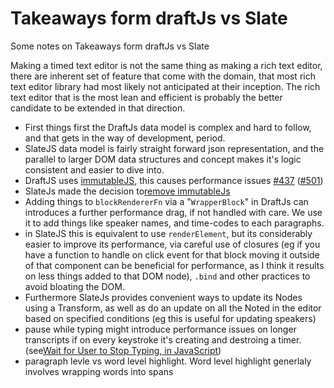 # Takeaways form draftJs vs Slate
Some notes on Takeaways form draftJs vs Slate

Making a timed text editor is not the same thing as making a rich text editor, there are inherent set of feature that come with the domain, that most rich text editor library had most likely not anticipated at their inception. The rich text editor that is the most lean and efficient is probably the better candidate to be extended in that direction.

- First things first the DraftJs data model is complex and hard to follow, and that gets in the way of development, period.
- SlateJS data model is fairly straight forward json representation, and the parallel to larger DOM data structures and concept makes it's logic consistent and easier to dive into.
- DraftJS uses [immutableJS](https://immutable-js.github.io/immutable-js/), this causes performance issues  [#437](https://github.com/facebook/draft-js/issues/437) ([#501](https://github.com/Automattic/simplenote-electron/issues/501))
- SlateJs made the decision to[remove immutableJs](https://github.com/ianstormtaylor/slate/milestone/3?closed=1) 
- Adding things to `blockRendererFn` via a "`WrapperBlock`" in DraftJs can introduces a further performance drag, if not handled with care. We use it to add things like speaker names, and time-codes to each paragraphs.
- in SlateJS this is equivalent to use `renderElement`, but its considerably easier to improve its performance, via careful use of closures (eg if you have a function to handle  on click event for that block moving it outside of that component can be beneficial for performance, as I think it results on less things added to that DOM node), `.bind` and other practices to avoid bloating the DOM.
- Furthermore SlateJs provides convenient ways to update its Nodes using a Transform, as well as do an update on all the Noted in the editor based on specified conditions (eg this is useful for updating speakers)
- pause while typing might introduce performance issues on longer transcripts if on every keystroke it's creating and destroing a timer. (see[Wait for User to Stop Typing, in JavaScript](https://schier.co/blog/wait-for-user-to-stop-typing-using-javascript))
- paragraph levle vs word level highlight. Word level highlight generlaly involves wrapping words into spans